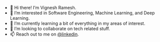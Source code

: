 - 👋 Hi there! I’m Vignesh Ramesh.
- 👀 I’m interested in Software Engineering, Machine Learning, and Deep Learning.
- 🌱 I’m currently learning a bit of everything in my areas of interest. 
- 💞️ I’m looking to collaborate on tech related stuff.
- 📫 Reach out to me on [@linkedin](https://www.linkedin.com/in/vigneshramesh1/).

<!---
rasaviharhouse/rasaviharhouse is a ✨ special ✨ repository because its `README.md` (this file) appears on your GitHub profile.
You can click the Preview link to take a look at your changes.
--->
